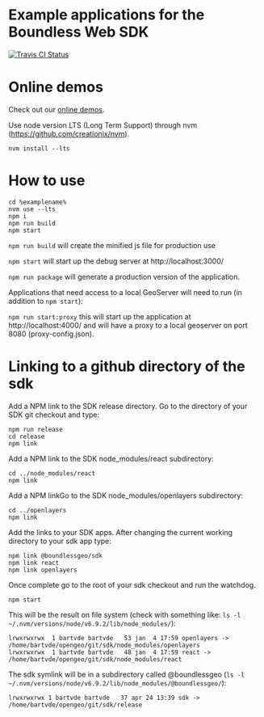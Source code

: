 # Example applications for the Boundless Web SDK
[![Travis CI Status](https://secure.travis-ci.org/boundlessgeo/sdk-apps.svg)](http://travis-ci.org/#!/boundlessgeo/sdk-apps)

# Online demos
Check out our <a href="http://boundlessgeo.github.io/sdk-apps/index.html">online demos</a>.

Use node version LTS (Long Term Support) through nvm (https://github.com/creationix/nvm).

    nvm install --lts

# How to use
    cd %examplename%
    nvm use --lts
    npm i
    npm run build
    npm start

```npm run build``` will create the minified js file for production use

```npm start``` will start up the debug server at http://localhost:3000/

```npm run package``` will generate a production version of the application.

Applications that need access to a local GeoServer will need to run (in addition to ```npm start```):

```npm run start:proxy``` this will start up the application at http://localhost:4000/ and will have a proxy to a local geoserver on port 8080 (proxy-config.json).

# Linking to a github directory of the sdk
Add a NPM link to the SDK release directory. Go to the directory of your SDK git checkout and type:

    npm run release
    cd release
    npm link


Add a NPM link to the SDK node_modules/react subdirectory:

    cd ../node_modules/react
    npm link

Add a NPM linkGo to the SDK node_modules/openlayers subdirectory:

    cd ../openlayers
    npm link

Add the links to your SDK apps. After changing the current working directory to your sdk app type:

    npm link @boundlessgeo/sdk
    npm link react
    npm link openlayers

Once complete go to the root of your sdk checkout and run the watchdog.

    npm start

This will be the result on file system (check with something like: ```ls -l ~/.nvm/versions/node/v6.9.2/lib/node_modules/```):

    lrwxrwxrwx  1 bartvde bartvde   53 jan  4 17:59 openlayers -> /home/bartvde/opengeo/git/sdk/node_modules/openlayers
    lrwxrwxrwx  1 bartvde bartvde   48 jan  4 17:59 react -> /home/bartvde/opengeo/git/sdk/node_modules/react

The sdk symlink will be in a subdirectory called @boundlessgeo (```ls -l ~/.nvm/versions/node/v6.9.2/lib/node_modules/@boundlessgeo/```):

    lrwxrwxrwx 1 bartvde bartvde   37 apr 24 13:39 sdk -> /home/bartvde/opengeo/git/sdk/release
